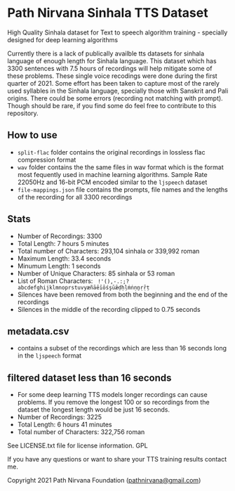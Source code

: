 # Path Nirvana Sinhala TTS Dataset
 
High Quality Sinhala dataset for Text to speech algorithm training - specially designed for deep learning algorithms

Currently there is a lack of publically availble tts datasets for sinhala language of enough length for Sinhala language. This dataset which has 3300 sentences with 7.5 hours of recordings will help mitigate some of these problems. These single voice recodings were done during the first quarter of 2021. Some effort has been taken to capture most of the rarely used syllables in the Sinhala language, specially those with Sanskrit and Pali origins. There could be some errors (recording not matching with prompt). Though should be rare, if you find some do feel free to contribute to this repository.

## How to use
- `split-flac` folder contains the original recordings in lossless flac compression format
- `wav` folder contains the the same files in wav format which is the format most fequently used in machine learning algorithms. Sample Rate 22050Hz and 16-bit PCM encoded similar to the `ljspeech` dataset
- `file-mappings.json` file contains the prompts, file names and the lengths of the recording for all 3300 recordings

## Stats
- Number of Recordings: 3300
- Total Length: 7 hours 5 minutes
- Total number of Characters: 293,104 sinhala or 339,992 roman
- Maximum Length: 33.4 seconds
- Minumum Length: 1 seconds
- Number of Unique Characters: 85 sinhala or 53 roman
- List of Roman Characters: ` !'(),-.:;?abcdefghijklmnoprstuvyæñāēīōśşūǣḍḥḷṁṅṇṉṛṝṭ`
- Silences have been removed from both the beginning and the end of the recordings
- Silences in the middle of the recording clipped to 0.75 seconds

## metadata.csv
- contains a subset of the recordings which are less than 16 seconds long in the `ljspeech` format

## filtered dataset less than 16 seconds
- For some deep learning TTS models longer recordings can cause problems. If you remove the longest 100 or so recordings from the dataset the longest length would be just 16 seconds.
- Number of Recordings: 3225
- Total Length: 6 hours 41 minutes
- Total number of Characters: 322,756 roman

See LICENSE.txt file for license information. GPL

If you have any questions or want to share your TTS training results contact me.

Copyright 2021 Path Nirvana Foundation (pathnirvana@gmail.com)
